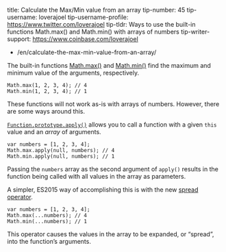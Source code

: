 title: Calculate the Max/Min value from an array tip-number: 45 tip-username: loverajoel tip-username-profile: https://www.twitter.com/loverajoel tip-tldr: Ways to use the built-in functions Math.max() and Math.min() with arrays of numbers tip-writer-support: https://www.coinbase.com/loverajoel

-   /en/calculate-the-max-min-value-from-an-array/

The built-in functions [Math.max()](https://developer.mozilla.org/en-US/docs/Web/JavaScript/Reference/Global_Objects/Math/max) and [Math.min()](https://developer.mozilla.org/en-US/docs/Web/JavaScript/Reference/Global_Objects/Math/min) find the maximum and minimum value of the arguments, respectively.

    Math.max(1, 2, 3, 4); // 4
    Math.min(1, 2, 3, 4); // 1

These functions will not work as-is with arrays of numbers. However, there are some ways around this.

[`Function.prototype.apply()`](https://developer.mozilla.org/en-US/docs/Web/JavaScript/Reference/Global_Objects/Function/apply) allows you to call a function with a given `this` value and an *array* of arguments.

    var numbers = [1, 2, 3, 4];
    Math.max.apply(null, numbers); // 4
    Math.min.apply(null, numbers); // 1

Passing the `numbers` array as the second argument of `apply()` results in the function being called with all values in the array as parameters.

A simpler, ES2015 way of accomplishing this is with the new [spread operator](https://developer.mozilla.org/en-US/docs/Web/JavaScript/Reference/Operators/Spread_operator).

    var numbers = [1, 2, 3, 4];
    Math.max(...numbers); // 4
    Math.min(...numbers); // 1

This operator causes the values in the array to be expanded, or “spread”, into the function’s arguments.
